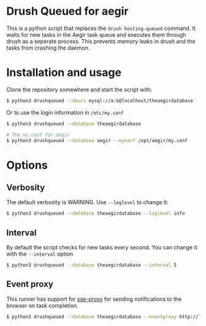 # Drush Queued for aegir

This is a python script that replaces the `drush hosting-queued` command. It waits for new tasks in the Aegir task queue
 and executes them through drush as a seperate process. This prevents memory leaks in drush and the tasks from crashing
 the daemon.
 
# Installation and usage

Clone the repository somewhere and start the script with:

```bash
$ python3 drushqueued --dburi mysql://a:b@localhost/theaegirdatabase
```

Or to use the login information in `/etc/my.conf`

```bash
$ python3 drushqueued --database theaegirdatabase

# The my.conf for aegir
$ python3 drushqueued --database aegir --myconf /opt/aegir/my.conf
```

# Options

## Verbosity

The default verbosity is WARNING. Use `--loglevel` to change it:

```bash
$ python3 drushqueued --database theaegirdatabase --loglevel info
```

## Interval

By default the script checks for new tasks every second. You can change it with the `--interval` option

```bash
$ python3 drushqueued --database theaegirdatabase --interval 5
```

## Event proxy

This runner has support for [sse-proxy](https://github.com/MartijnBraam/sse-proxy) for sending notifications to the
browser on task completion.

```bash
$ python3 drushqueued --database theaegirdatabase --eventproxy http://localhost:8088/broadcast/
```
